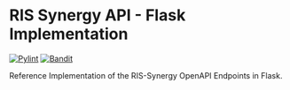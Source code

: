 # RIS Synergy API - Flask Implementation

[![Pylint](https://github.com/mdwRepository/ris-synergy-api/actions/workflows/pylint.yml/badge.svg)](https://github.com/mdwRepository/ris-synergy-api/actions/workflows/pylint.yml) 
[![Bandit](https://github.com/mdwRepository/ris-synergy-api/actions/workflows/bandit.yml/badge.svg)](https://github.com/mdwRepository/ris-synergy-api/actions/workflows/bandit.yml)

Reference Implementation of the RIS-Synergy OpenAPI Endpoints in Flask.
